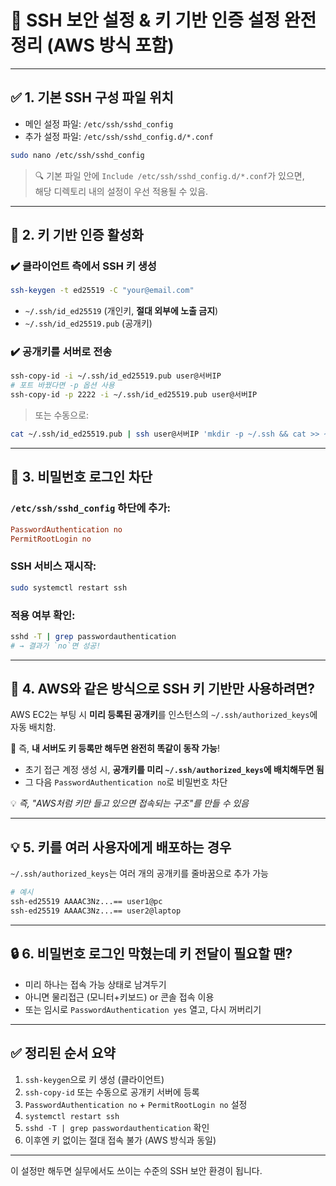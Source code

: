 # 🔐 SSH 보안 설정 & 키 기반 인증 설정 완전 정리 (AWS 방식 포함)

---

## ✅ 1. 기본 SSH 구성 파일 위치

- 메인 설정 파일: `/etc/ssh/sshd_config`
- 추가 설정 파일: `/etc/ssh/sshd_config.d/*.conf`

```bash
sudo nano /etc/ssh/sshd_config
```

> 🔍 기본 파일 안에 `Include /etc/ssh/sshd_config.d/*.conf`가 있으면,  
해당 디렉토리 내의 설정이 우선 적용될 수 있음.

---

## 🔑 2. 키 기반 인증 활성화

### ✔️ 클라이언트 측에서 SSH 키 생성

```bash
ssh-keygen -t ed25519 -C "your@email.com"
```

- `~/.ssh/id_ed25519` (개인키, **절대 외부에 노출 금지**)
- `~/.ssh/id_ed25519.pub` (공개키)

### ✔️ 공개키를 서버로 전송

```bash
ssh-copy-id -i ~/.ssh/id_ed25519.pub user@서버IP
# 포트 바꿨다면 -p 옵션 사용
ssh-copy-id -p 2222 -i ~/.ssh/id_ed25519.pub user@서버IP
```

> 또는 수동으로:
```bash
cat ~/.ssh/id_ed25519.pub | ssh user@서버IP 'mkdir -p ~/.ssh && cat >> ~/.ssh/authorized_keys'
```

---

## 🚫 3. 비밀번호 로그인 차단

### `/etc/ssh/sshd_config` 하단에 추가:

```ini
PasswordAuthentication no
PermitRootLogin no
```

### SSH 서비스 재시작:

```bash
sudo systemctl restart ssh
```

### 적용 여부 확인:

```bash
sshd -T | grep passwordauthentication
# → 결과가 `no`면 성공!
```

---

## 🔐 4. AWS와 같은 방식으로 SSH 키 기반만 사용하려면?

AWS EC2는 부팅 시 **미리 등록된 공개키**를 인스턴스의 `~/.ssh/authorized_keys`에 자동 배치함.

🔁 즉, **내 서버도 키 등록만 해두면 완전히 똑같이 동작 가능**!

- 초기 접근 계정 생성 시, **공개키를 미리 `~/.ssh/authorized_keys`에 배치해두면 됨**
- 그 다음 `PasswordAuthentication no`로 비밀번호 차단

💡 _즉, "AWS처럼 키만 들고 있으면 접속되는 구조"를 만들 수 있음_

---

## 💡 5. 키를 여러 사용자에게 배포하는 경우

`~/.ssh/authorized_keys`는 여러 개의 공개키를 줄바꿈으로 추가 가능

```bash
# 예시
ssh-ed25519 AAAAC3Nz...== user1@pc
ssh-ed25519 AAAAC3Nz...== user2@laptop
```

---

## 🔒 6. 비밀번호 로그인 막혔는데 키 전달이 필요할 땐?

- 미리 하나는 접속 가능 상태로 남겨두기
- 아니면 물리접근 (모니터+키보드) or 콘솔 접속 이용
- 또는 임시로 `PasswordAuthentication yes` 열고, 다시 꺼버리기

---

## ✅ 정리된 순서 요약

1. `ssh-keygen`으로 키 생성 (클라이언트)
2. `ssh-copy-id` 또는 수동으로 공개키 서버에 등록
3. `PasswordAuthentication no` + `PermitRootLogin no` 설정
4. `systemctl restart ssh`
5. `sshd -T | grep passwordauthentication` 확인
6. 이후엔 키 없이는 절대 접속 불가 (AWS 방식과 동일)

---

이 설정만 해두면 실무에서도 쓰이는 수준의 SSH 보안 환경이 됩니다.